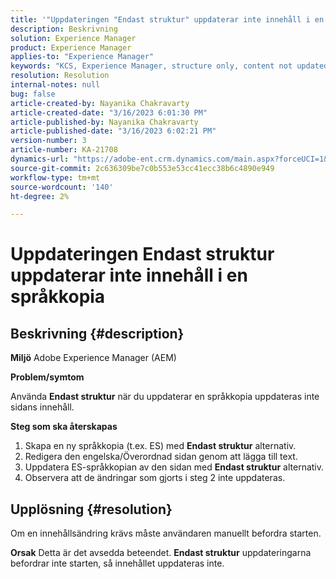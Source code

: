 ```yaml
---
title: '"Uppdateringen "Endast struktur" uppdaterar inte innehåll i en språkkopia"'
description: Beskrivning
solution: Experience Manager
product: Experience Manager
applies-to: "Experience Manager"
keywords: "KCS, Experience Manager, structure only, content not updated in language copy"
resolution: Resolution
internal-notes: null
bug: false
article-created-by: Nayanika Chakravarty
article-created-date: "3/16/2023 6:01:30 PM"
article-published-by: Nayanika Chakravarty
article-published-date: "3/16/2023 6:02:21 PM"
version-number: 3
article-number: KA-21708
dynamics-url: "https://adobe-ent.crm.dynamics.com/main.aspx?forceUCI=1&pagetype=entityrecord&etn=knowledgearticle&id=03c95092-24c4-ed11-83ff-6045bd006793"
source-git-commit: 2c636309be7c0b553e53cc41ecc38b6c4890e949
workflow-type: tm+mt
source-wordcount: '140'
ht-degree: 2%

---
```


# Uppdateringen Endast struktur uppdaterar inte innehåll i en språkkopia

## Beskrivning {#description}

<b>Miljö</b>
Adobe Experience Manager (AEM)

<b>Problem/symtom</b>

Använda <b>Endast struktur</b> när du uppdaterar en språkkopia uppdateras inte sidans innehåll.

<b>Steg som ska återskapas</b>

1. Skapa en ny språkkopia (t.ex. ES) med <b>Endast struktur</b> alternativ.
2. Redigera den engelska/Överordnad sidan genom att lägga till text.
3. Uppdatera ES-språkkopian av den sidan med <b>Endast struktur</b> alternativ.
4. Observera att de ändringar som gjorts i steg 2 inte uppdateras.



## Upplösning {#resolution}


Om en innehållsändring krävs måste användaren manuellt befordra starten.


<b>Orsak</b>
Detta är det avsedda beteendet. <b>Endast struktur</b> uppdateringarna befordrar inte starten, så innehållet uppdateras inte.
